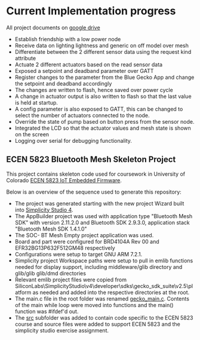 # Current Implementation progress
All project documents on [google drive](https://drive.google.com/drive/u/0/folders/1rQfYgGdwMprrHQvmEfe_ihg3yPjacLZz)

* Establish friendship with a low power node
* Receive data on lighting lightness and generic on off model over mesh
* Differentiate between the 2 different sensor data using the request kind attribute
* Actuate 2 different actuators based on the read sensor data
* Exposed a setpoint and deadband parameter over GATT
* Register changes to the parameter from the Blue Gecko App and change the setpoint and deadband accordingly
* The changes are written to flash, hence saved over power cycle
* A change in actuator output is also written to flash so that the last value is held at startup.
* A config parameter is also exposed to GATT, this can be changed to select the number of actuators connected to the node.
* Override the state of pump based on button press from the sensor node.
* Integrated the LCD so that the actuator values and mesh state is shown on the screen
* Logging over serial for debugging functionality.


## ECEN 5823 Bluetooth Mesh Skeleton Project

This project contains skeleton code used for coursework in University of Colorado [ECEN 5823 IoT Embedded Firmware](https://sites.google.com/colorado.edu/ecen5823/home).

Below is an overview of the sequence used to generate this repository:
* The project was generated starting with the new project Wizard built into [Simplicity Studio 4](https://www.silabs.com/products/development-tools/software/simplicity-studio).  
* The AppBuilder project was used with application type "Bluetooth Mesh SDK" with version 2.11.2.0 and Bluetooth SDK 2.9.3.0, application stack "Bluetooth Mesh SDK 1.4.1.0"
* The SOC- BT Mesh Empty project application was used.
* Board and part were configured for BRD4104A Rev 00 and EFR32BG13P632F512GM48 respectively
* Configurations were setup to target GNU ARM 7.2.1.
* Simplicity project Workspace paths were setup to pull in emlib functions needed for display support, including middleware/glib directory and glib/glib glib/dmd directories
* Relevant emlib project files were copied from SiliconLabs\SimplicityStudio\v4\developer\sdks\gecko_sdk_suite\v2.5\platform as needed and added into the respective directories at the root.
* The main.c file in the root folder was renamed [gecko_main.c](gecko_main.c).  Contents of the main while loop were moved into functions and the main() function was #ifdef'd out.
* The [src](src) subfolder was added to contain code specific to the ECEN 5823 course and source files were added to support ECEN 5823 and the simplicity studio exercise assignment.
